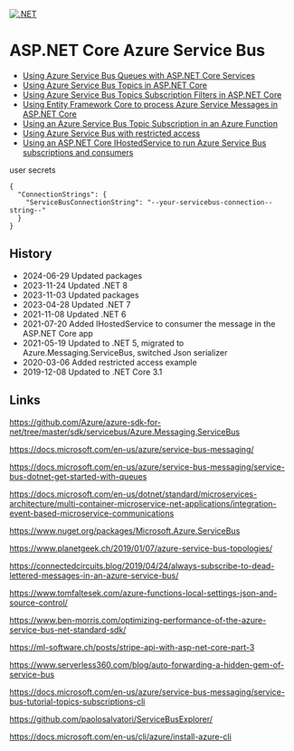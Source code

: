 [![.NET](https://github.com/damienbod/AspNetCoreServiceBus/actions/workflows/dotnet.yml/badge.svg)](https://github.com/damienbod/AspNetCoreServiceBus/actions/workflows/dotnet.yml)

# ASP.NET Core Azure Service Bus

- [Using Azure Service Bus Queues with ASP.NET Core Services](https://damienbod.com/2019/04/23/using-azure-service-bus-queues-with-asp-net-core-services/)
- [Using Azure Service Bus Topics in ASP.NET Core](https://damienbod.com/2019/04/24/using-azure-service-bus-topics-in-asp-net-core/)
- [Using Azure Service Bus Topics Subscription Filters in ASP.NET Core](https://damienbod.com/2019/04/27/using-azure-service-bus-topics-subscription-filters-in-asp-net-core/)
- [Using Entity Framework Core to process Azure Service Messages in ASP.NET Core](https://damienbod.com/2019/04/30/using-ef-core-to-process-azure-service-messages-in-asp-net-core/)
- [Using an Azure Service Bus Topic Subscription in an Azure Function](https://damienbod.com/2019/05/03/using-an-azure-service-bus-topic-subscription-in-an-azure-function/)
- [Using Azure Service Bus with restricted access](https://damienbod.com/2020/03/06/using-azure-service-bus-with-restricted-access/)
- [Using an ASP.NET Core IHostedService to run Azure Service Bus subscriptions and consumers](https://damienbod.com/2021/07/20/using-an-asp-net-core-ihostedservice-to-run-azure-service-bus-subscriptions-and-consumers/)

user secrets
```
{
  "ConnectionStrings": {
    "ServiceBusConnectionString": "--your-servicebus-connection--string--"
  }
}
```

## History

- 2024-06-29 Updated packages
- 2023-11-24 Updated .NET 8
- 2023-11-03 Updated packages
- 2023-04-28 Updated .NET 7
- 2021-11-08 Updated .NET 6
- 2021-07-20 Added IHostedService to consumer the message in the ASP.NET Core app
- 2021-05-19 Updated to .NET 5, migrated to Azure.Messaging.ServiceBus, switched Json serializer
- 2020-03-06 Added restricted access example
- 2019-12-08 Updated to .NET Core 3.1

## Links

https://github.com/Azure/azure-sdk-for-net/tree/master/sdk/servicebus/Azure.Messaging.ServiceBus

https://docs.microsoft.com/en-us/azure/service-bus-messaging/

https://docs.microsoft.com/en-us/azure/service-bus-messaging/service-bus-dotnet-get-started-with-queues

https://docs.microsoft.com/en-us/dotnet/standard/microservices-architecture/multi-container-microservice-net-applications/integration-event-based-microservice-communications

https://www.nuget.org/packages/Microsoft.Azure.ServiceBus

https://www.planetgeek.ch/2019/01/07/azure-service-bus-topologies/

https://connectedcircuits.blog/2019/04/24/always-subscribe-to-dead-lettered-messages-in-an-azure-service-bus/

https://www.tomfaltesek.com/azure-functions-local-settings-json-and-source-control/

https://www.ben-morris.com/optimizing-performance-of-the-azure-service-bus-net-standard-sdk/

https://ml-software.ch/posts/stripe-api-with-asp-net-core-part-3

https://www.serverless360.com/blog/auto-forwarding-a-hidden-gem-of-service-bus

https://docs.microsoft.com/en-us/azure/service-bus-messaging/service-bus-tutorial-topics-subscriptions-cli

https://github.com/paolosalvatori/ServiceBusExplorer/

https://docs.microsoft.com/en-us/cli/azure/install-azure-cli
